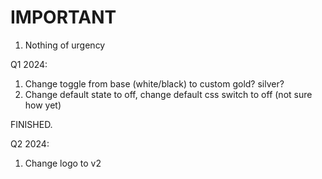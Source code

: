 # IMPORTANT
1. Nothing of urgency 


Q1 2024: 
1. Change toggle from base (white/black) to custom gold? silver? 
2. Change default state to off, change default css switch to off (not sure how yet)

FINISHED. 

Q2 2024:
1. Change logo to v2